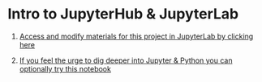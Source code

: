 # Intro to JupyterHub & JupyterLab
1. [Access and modify materials for this project in JupyterLab by clicking here](http://cedvm.zapto.org/hub/user-redirect/git-pull?repo=https%3A%2F%2Fgithub.com%2Fthebushschool%2Ffcsr&branch=gh-pages&urlpath=lab%2Ftree%2Ffcsr%2Fprojects%2Fintro_to_jupyter%2Fintro_to_jupyter.ipynb?reset)

1. [If you feel the urge to dig deeper into Jupyter & Python you can optionally try this notebook](http://cedvm.zapto.org/hub/user-redirect/git-pull?repo=https%3A%2F%2Fgithub.com%2Fthebushschool%2Ffcsr&branch=gh-pages&urlpath=lab%2Ftree%2Ffcsr%2Fprojects%2Fintro_to_jupyter%2FIntro.ipynb?reset)
